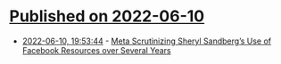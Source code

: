 # [Published on 2022-06-10](index.md)

* [2022-06-10, 19:53:44](https://news.ycombinator.com/item?id=31698687) - [Meta Scrutinizing Sheryl Sandberg’s Use of Facebook Resources over Several Years](https://www.wsj.com/articles/meta-scrutinizing-sheryl-sandbergs-use-of-facebook-resources-over-several-years-11654882829)
